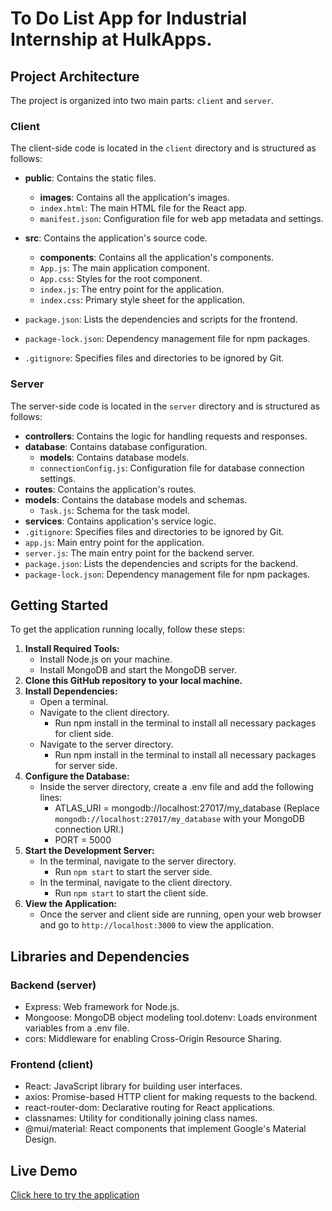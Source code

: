 # To Do List App for Industrial Internship at HulkApps.

## Project Architecture

The project is organized into two main parts: `client` and `server`.

### Client

The client-side code is located in the `client` directory and is structured as follows:

- **public**: Contains the static files.
  - **images**: Contains all the application's images.
  - `index.html`: The main HTML file for the React app.
  - `manifest.json`: Configuration file for web app metadata and settings.
  
- **src**: Contains the application's source code.
  - **components**: Contains all the application's components.
  - `App.js`: The main application component.
  - `App.css`: Styles for the root component.
  - `index.js`: The entry point for the application.
  - `index.css`: Primary style sheet for the application.
- `package.json`: Lists the dependencies and scripts for the frontend.
- `package-lock.json`:  Dependency management file for npm packages.
- `.gitignore`: Specifies files and directories to be ignored by Git.

### Server

The server-side code is located in the `server` directory and is structured as follows:

- **controllers**: Contains the logic for handling requests and responses.
- **database**: Contains database configuration.
  - **models**: Contains database models.
  - `connectionConfig.js`: Configuration file for database connection settings.
- **routes**: Contains the application's routes.
- **models**: Contains the database models and schemas.
  - `Task.js`: Schema for the task model.
- **services**: Contains application's service logic.
- `.gitignore`: Specifies files and directories to be ignored by Git.
- `app.js`: Main entry point for the application.
- `server.js`: The main entry point for the backend server.
- `package.json`: Lists the dependencies and scripts for the backend.
- `package-lock.json`:  Dependency management file for npm packages.

## Getting Started

To get the application running locally, follow these steps:

1. **Install Required Tools:**
   - Install Node.js on your machine.
   - Install MongoDB and start the MongoDB server.
2. **Clone this GitHub repository to your local machine.**
3. **Install Dependencies:**
   - Open a terminal.
   - Navigate to the client directory.
     - Run npm install in the terminal to install all necessary packages for client side. 
   - Navigate to the server directory.
      - Run npm install in the terminal to install all necessary packages for server side.
4. **Configure the Database:**
   - Inside the server directory, create a .env file and add the following lines:
     - ATLAS_URI = mongodb://localhost:27017/my_database (Replace `mongodb://localhost:27017/my_database` with your MongoDB connection URI.)
     - PORT = 5000
5. **Start the Development Server:**
   - In the terminal, navigate to the server directory.
     - Run `npm start` to start the server side.
   - In the terminal, navigate to the client directory.
     - Run `npm start` to start the client side.
6. **View the Application:**
   - Once the server and client side are running, open your web browser and go to `http://localhost:3000` to view the application.  
  
##  Libraries and Dependencies  
  
### Backend (server)
- Express: Web framework for Node.js.
- Mongoose: MongoDB object modeling tool.dotenv: Loads environment variables from a .env file.
- cors: Middleware for enabling Cross-Origin Resource Sharing.  
  
### Frontend (client)
- React: JavaScript library for building user interfaces.  
- axios: Promise-based HTTP client for making requests to the backend.  
- react-router-dom: Declarative routing for React applications.  
- classnames: Utility for conditionally joining class names.  
- @mui/material: React components that implement Google's Material Design.

## Live Demo
[Click here to try the application](https://to-do-list-hulk-apps.netlify.app/)



